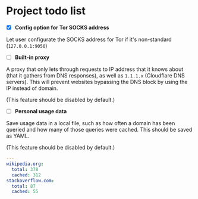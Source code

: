 # Project todo list

- [x] **Config option for Tor SOCKS address**

Let user configurate the SOCKS address for Tor if it's non-standard (`127.0.0.1:9050`)

- [ ] **Built-in proxy**

A proxy that only lets through requests to IP address that it knows about (that it gathers from DNS responses), as well as `1.1.1.x` (Cloudflare DNS servers).
This will prevent websites bypassing the DNS block by using the IP instead of domain.

(This feature should be disabled by default.)

- [ ] **Personal usage data**

Save usage data in a local file, such as how often a domain has been queried and how many of those queries were cached.
This should be saved as YAML.

(This feature should be disabled by default.)

```yaml
---
wikipedia.org:
  total: 378
  cached: 312
stackoverflow.com:
  total: 87
  cached: 55
```
